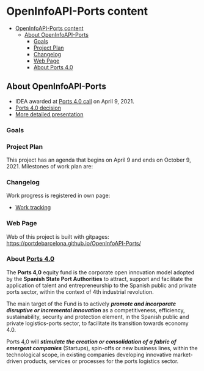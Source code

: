 # OpenInfoAPI-Ports content
- [OpenInfoAPI-Ports content](#openinfoapi-ports-content)
  - [About OpenInfoAPI-Ports](#about-openinfoapi-ports)
    - [Goals](#goals)
    - [Project Plan](#project-plan)
    - [Changelog](#changelog)
    - [Web Page](#web-page)
    - [About Ports 4.0](#about-ports-40)
    
## About OpenInfoAPI-Ports
- IDEA awarded at [Ports 4.0 call](https://ports40.es/static/program_idea) on April 9, 2021.
- [Ports 4.0 decision](docs/annexes/IDEAS-RESOLUCION-PROVISIONAL-CONCESION-DE-AYUDAS_signed.pdf)
- [More detailed presentation](docs/Presentation.md)
### Goals

### Project Plan
This project has an agenda that begins on April 9 and ends on October 9, 2021. Milestones of work plan are:


### Changelog
Work progress is registered in own page:
- [Work tracking](docs/changelog.md)

### Web Page
Web of this project is built with gitpages: https://portdebarcelona.github.io/OpenInfoAPI-Ports/

### About [Ports 4.0](https://ports40.es/static/ports_40)

The **Ports 4,0** equity fund is the corporate open innovation model adopted by the **Spanish State Port Authorities** to attract, support and facilitate the application of talent and entrepreneurship to the Spanish public and private ports sector, within the context of 4th industrial revolution.

The main target of the Fund is to actively ***promote and incorporate disruptive or incremental innovation*** as a competitiveness, efficiency, sustainability, security and protection element, in the Spanish public and private logistics-ports sector, to facilitate its transition towards economy 4.0.

Ports 4,0 will ***stimulate the creation or consolidation of a fabric of emergent companies*** (Startups), spin-offs or new business lines, within the technological scope, in existing companies developing innovative market-driven products, services or processes for the ports logistics sector.
